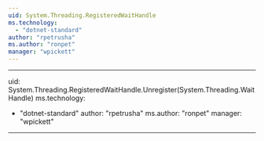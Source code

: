 ```yaml
---
uid: System.Threading.RegisteredWaitHandle
ms.technology: 
  - "dotnet-standard"
author: "rpetrusha"
ms.author: "ronpet"
manager: "wpickett"
---
```


---
uid: System.Threading.RegisteredWaitHandle.Unregister(System.Threading.WaitHandle)
ms.technology: 
  - "dotnet-standard"
author: "rpetrusha"
ms.author: "ronpet"
manager: "wpickett"
---
